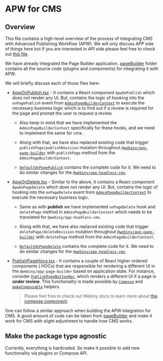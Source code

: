 # APW for CMS

## Overview

This file contains a high-level overview of the process of integrating CMS with Advanced Publishing Workflow (APW). We
will only discuss _APP_ side of things here but if you are interested in _API_ side please feel free to check
out [this file](/packages/api-apw/src/plugins/cms/README.md).

We have already integrated the Page Builder application. [pageBuilder](../pageBuilder) folder contains all the source
code (plugins and components) for integrating it with APW.

We will briefly discuss each of those files here:

- [ApwOnPublish.tsx](../pageBuilder/ApwOnPublish.tsx) - It contains a React component `ApwOnPublish` which does not
  render any UI. But, contains the logic of hooking into the `onPagePublish` event
  from [`AdminPageBuilderContext`](/packages/app-page-builder/src/admin/contexts/AdminPageBuilder.tsx#L23) to execute
  the necessary business logic which is to find out if a review is required for the page and prompt the user to request
  a review.

    - Also keep in mind that we have implemented the `AdminPageBuilderContext` specifically for these hooks, and we need
      to implement the same for cms.

    - Along with that, we have also replaced existing code that trigger `publishPage/publishRevision`
      mutation throughout [`@webiny/app-page-builder`](/packages/app-page-builder) with `publishPage` method from
      the `AdminPageBuilderContext`.

    - [`DefaultOnPagePublish`](/packages/app-page-builder/src/admin/plugins/pageDetails/pageRevisions/DefaultOnPagePublish.tsx)
      contains the complete code for it. We need to do similar changes for
      the [`@webiny/app-headless-cms`](/packages/app-headless-cms).


- [ApwOnDelete.tsx](../pageBuilder/ApwOnDelete.tsx) - Similar to the above, it contains a React
  component `ApwOnPageDelete` which does not render any UI. But, contains the logic of hooking into the `onPageDelete`
  event from [`AdminPageBuilderContext`](/packages/app-page-builder/src/admin/contexts/AdminPageBuilder.tsx#L23) to
  execute the necessary business logic.

    - Same as with __publish__ we have implemented `onPageDelete` hook and `deletePage` method
      in `AdminPageBuilderContext`
      which needs to be translated for `@webiny/app-headless-cms`.

    - Along with that, we have also replaced existing code that trigger `deletePage/deleteRevision`
      mutation throughout [`@webiny/app-page-builder`](/packages/app-page-builder) with `deletePage` method from
      the `AdminPageBuilderContext`.

    - [`DefaultOnPageDelete`](/packages/app-page-builder/src/admin/plugins/pageDetails/pageRevisions/DefaultOnPageDelete.tsx)
      contains the complete code for it. We need to do similar changes for
      the [`@webiny/app-headless-cms`](/packages/app-headless-cms).

- [PublishPageHocs.tsx](../pageBuilder/PublishPageHocs.tsx) - It contains a couple of React higher ordered components (
  HOCs) that are responsible for rendering a different UI in the `@webiny/app-page-builder` based on application state.
  For instance, consider [`PublishPageButtonHoc`](../pageBuilder/PublishPageHocs.tsx), which renders a different UI if a
  page is __under review__. This functionality is made possible
  by [`Compose`](/packages/app-admin-core/src/components/core/Compose.tsx)
  and [`makeComposable`](/packages/app-admin-core/src/makeComposable.tsx) helpers.

  > Please feel free to check out Webiny docs to learn more about [the compose component](https://www.webiny.com/docs/admin-area/basics/framework#the-compose-component).

One can follow a similar approach when building the APW integration for CMS. A good amount of code can be taken
from [pageBuilder](../pageBuilder) and make it work for CMS with slight adjustment to handle how CMS works.


## Make the package type agnostic

Currently, everything is hardcoded. So make it possible to add new functionality via plugins or Compose API.
